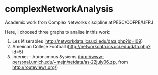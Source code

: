 # complexNetworkAnalysis
Academic work from Complex Networks discipline at PESC/COPPE/UFRJ

Here, I choosed three graphs to analise in this work:

1. Les Miserables (http://networkdata.ics.uci.edu/data.php?id=109)
2. American College Football (http://networkdata.ics.uci.edu/data.php?id=5)
3. Internet - Autonomous Systems (http://www-personal.umich.edu/~mejn/netdata/as-22july06.zip, from http://routeviews.org/)
